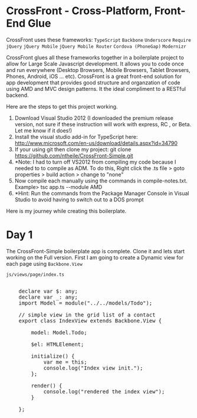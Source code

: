 CrossFront - Cross-Platform, Front-End Glue 
==========================================

CrossFront uses these frameworks:
	`TypeScript`
	`Backbone`
	`Underscore`
	`Require`
	`jQuery`
	`jQuery Mobile`
	`jQuery Mobile Router`
	`Cordova (PhoneGap)`
	`Modernizr`
	
CrossFront glues all these frameworks together in a boilerplate project to allow for Large Scale Javascript development. It allows you
to code once and run everywhere (Desktop Browsers, Mobile Browsers, Tablet Browsers, Phones, Android, iOS ... etc). CrossFront is a great front-end solution
for app development that provides good structure and organzation of code using AMD and MVC design patterns. It the ideal compliment to a RESTful backend.

Here are the steps to get this project working.

1. Download Visual Studio 2012 (I downloaded the premium release version, not sure if these instruction will work with express, RC , or Beta. Let me know if it does!)
2. Install the visual studio add-in for TypeScript here: http://www.microsoft.com/en-us/download/details.aspx?id=34790
3. If your using git then clone my project: git clone https://github.com/ntheile/CrossFront-Simple.git
4. *Note:  I had to turn off VS2012 from compiling my code because I needed to to compile as ADM. To do this, Right click the .ts file > goto properties > build action > change to "none"
5. Now compile each manually using the commands in compile-notes.txt. Example> tsc app.ts --module AMD
6. *Hint: Run the commands from the Package Manager Console in Visual Studio to avoid having to switch out to a DOS prompt


Here is my journey while creating this boilerplate.

Day 1
=====
The CrossFront-Simple boilerplate app is complete. Clone it and lets start working on the Full version.
First I am going to create a Dynamic view for each page using `Backbone.View`

`js/views/page/index.ts`

<pre>	
	declare var $: any;
	declare var _: any;
	import Model = module("../../models/Todo");

	// simple view in the grid list of a contact
	export class IndexView extends Backbone.View {

		model: Model.Todo;

		$el: HTMLElement;   

		initialize() {
			var me = this;
			console.log("Index view init.");
		};
			 
		render() {
			console.log("rendered the index view");
		}

	};
</pre>



